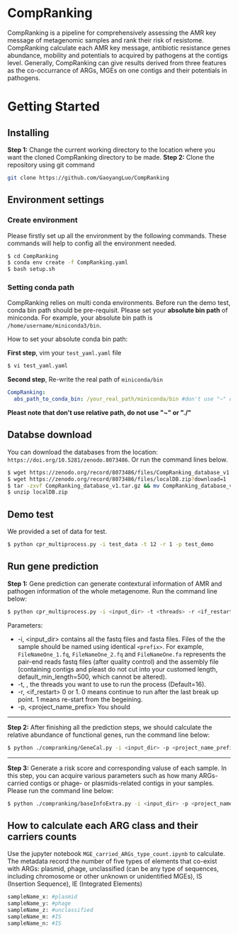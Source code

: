# CompRanking

CompRanking is a pipeline for comprehensively assessing the AMR key message of metagenomic samples and rank their risk of resistome. CompRanking calculate each AMR key message, antibiotic resistance genes abundance, mobility and potentials to acquired by pathogens at the contigs level. Generally, CompRanking can give results derived from three features as the co-occurrance of ARGs, MGEs on one contigs and their potentials in pathogens.

# Getting Started
## Installing
**Step 1:** Change the current working directory to the location where you want the cloned CompRanking directory to be made. **Step 2:** Clone the repository using git command
```sh
git clone https://github.com/GaoyangLuo/CompRanking
```

## Environment settings
### Create environment
Please firstly set up all the environment by the following commands. These commands will help to config all the environment needed.
```sh
$ cd CompRanking
$ conda env create -f CompRanking.yaml
$ bash setup.sh
```
### Setting conda path
CompRanking relies on multi conda environments. Before run the demo test, conda bin path should be pre-requisit. Please set your **absolute bin path** of miniconda. For example, your absolute bin path is `/home/username/miniconda3/bin`.

How to set your absolute conda bin path:

**First step**, vim your `test_yaml.yaml` file
```sh
$ vi test_yaml.yaml
```
**Second step**, Re-write the real path of `miniconda/bin`
```yaml
CompRanking:
  abs_path_to_conda_bin: /your_real_path/miniconda/bin #don't use "~" or "./", please use absolute path
```
**Pleast note that don't use relative path, do not use "~" or "./"**

## Databse download
You can download the databases from the location: `https://doi.org/10.5281/zenodo.8073486`. Or run the command lines below.
```sh
$ wget https://zenodo.org/record/8073486/files/CompRanking_database_v1.tar.gz?download=1
$ wget https://zenodo.org/record/8073486/files/localDB.zip?download=1
$ tar -zxvf CompRanking_database_v1.tar.gz && mv CompRanking_database_v1 databases
$ unzip localDB.zip
```

## Demo test
We provided a set of data for test.
```sh
$ python cpr_multiprocess.py -i test_data -t 12 -r 1 -p test_demo
``` 

## Run gene prediction
**Step 1:** Gene prediction can generate contextural information of AMR and pathogen information of the whole metagenome. Run the command line below:
```sh
$ python cpr_multiprocess.py -i <input_dir> -t <threads> -r <if_restart> -p <project_name_prefix>
``` 

Parameters: 
- -i, <input_dir> contains all the fastq files and fasta files. Files of the the sample should be named using identical `<prefix>`. For example, `FileNameOne_1.fq`, `FileNameOne_2.fq` and `FileNameOne.fa` represents the pair-end reads fastq files (after quality control) and the assembly file (containing contigs and pleast do not cut into your customed length, default_min_length=500, which cannot be altered).
- -t, <threads>, the threads you want to use to run the process (Default=16).
- -r, <if_restart> 0 or 1. 0 means continue to run after the last break up point. 1 means re-start from the begeining.
- -p, <project_name_prefix> You should

---

**Step 2:** After finishing all the prediction steps, we should calculate the relative abundance of functional genes, run the command line below:
```sh
$ python ./compranking/GeneCal.py -i <input_dir> -p <project_name_prefix>
```

---

**Step 3:** Generate a risk score and corresponding valuse of each sample. In this step, you can acquire various parameters such as how many ARGs-carried contigs or phage- or plasmids-related contigs in your samples. Please run the command line below:
```sh
$ python ./compranking/baseInfoExtra.py -i <input_dir> -p <project_name_prefix>
```

## How to calculate each ARG class and their carriers counts

Use the jupyter notebook `MGE_carried_ARGs_type_count.ipynb` to calculate. The metadata record the number of five types of elements that co-exist with ARGs: plasmid, phage, unclassified (can be any type of sequences, including chromosome or other unknown or unidentified MGEs), IS (Insertion Sequence), IE (Integrated Elements) 
```sh
sampleName_x: #plasmid
sampleName_y: #phage
sampleName_z: #unclassified
sampleName_m: #IS
sampleName_n: #IS
```